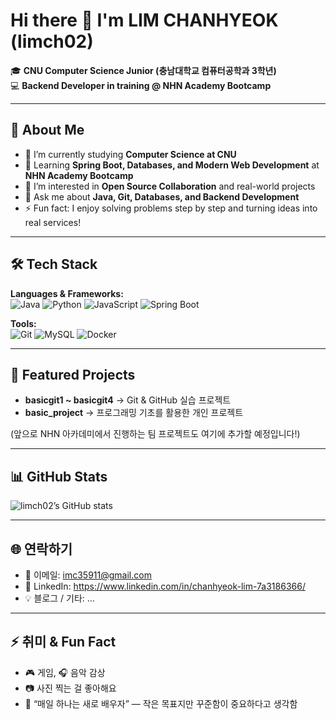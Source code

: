 # Hi there 👋 I'm LIM CHANHYEOK (limch02)

🎓 **CNU Computer Science Junior (충남대학교 컴퓨터공학과 3학년)**  
💻 **Backend Developer in training @ NHN Academy Bootcamp**  

---

## 🚀 About Me
- 🔭 I’m currently studying **Computer Science at CNU**  
- 🌱 Learning **Spring Boot, Databases, and Modern Web Development** at **NHN Academy Bootcamp**  
- 👯 I’m interested in **Open Source Collaboration** and real-world projects  
- 💬 Ask me about **Java, Git, Databases, and Backend Development**  
- ⚡ Fun fact: I enjoy solving problems step by step and turning ideas into real services!

---

## 🛠️ Tech Stack
**Languages & Frameworks:**  
![Java](https://img.shields.io/badge/Java-007396?style=flat&logo=openjdk&logoColor=white)
![Python](https://img.shields.io/badge/Python-3776AB?style=flat&logo=python&logoColor=white)
![JavaScript](https://img.shields.io/badge/JavaScript-F7DF1E?style=flat&logo=javascript&logoColor=black)
![Spring Boot](https://img.shields.io/badge/Spring%20Boot-6DB33F?style=flat&logo=springboot&logoColor=white)

**Tools:**  
![Git](https://img.shields.io/badge/Git-F05032?style=flat&logo=git&logoColor=white)
![MySQL](https://img.shields.io/badge/MySQL-4479A1?style=flat&logo=mysql&logoColor=white)
![Docker](https://img.shields.io/badge/Docker-2496ED?style=flat&logo=docker&logoColor=white)

---

## 📂 Featured Projects
- **basicgit1 ~ basicgit4** → Git & GitHub 실습 프로젝트  
- **basic_project** → 프로그래밍 기초를 활용한 개인 프로젝트  

(앞으로 NHN 아카데미에서 진행하는 팀 프로젝트도 여기에 추가할 예정입니다!)

---

## 📊 GitHub Stats
![limch02’s GitHub stats](https://github-readme-stats.vercel.app/api?username=limch02&show_icons=true&theme=tokyonight)  

---

## 🌐 연락하기
- 📧 이메일: imc35911@gmail.com  
- 🔗 LinkedIn: https://www.linkedin.com/in/chanhyeok-lim-7a3186366/
- 💡 블로그 / 기타: …

---

## ⚡ 취미 & Fun Fact
- 🎮 게임, 🎧 음악 감상  
- 📷 사진 찍는 걸 좋아해요  
- 🤔 “매일 하나는 새로 배우자” — 작은 목표지만 꾸준함이 중요하다고 생각함
